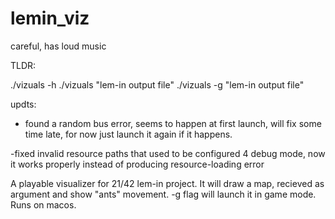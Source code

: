 # lemin_viz

careful, has loud music

TLDR:

./vizuals -h
./vizuals "lem-in output file"
./vizuals -g "lem-in output file"

 updts: 

- found a random bus error, seems to happen at first launch, will fix some time late, for now just launch it again if it happens.

-fixed invalid resource paths that used to be configured 4 debug mode, now it works properly instead of producing resource-loading error


A playable visualizer for 21/42 lem-in project. It will draw a map, recieved as argument and show "ants" movement. -g flag will launch it in game mode. Runs on macos.

